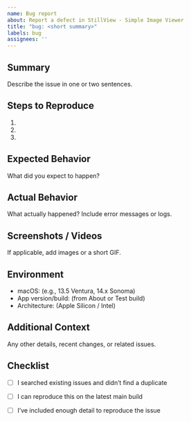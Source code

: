 ```yaml
---
name: Bug report
about: Report a defect in StillView - Simple Image Viewer
title: "bug: <short summary>"
labels: bug
assignees: ''
---
```


## Summary
Describe the issue in one or two sentences.

## Steps to Reproduce
1. 
2. 
3. 

## Expected Behavior
What did you expect to happen?

## Actual Behavior
What actually happened? Include error messages or logs.

## Screenshots / Videos
If applicable, add images or a short GIF.

## Environment
- macOS: (e.g., 13.5 Ventura, 14.x Sonoma)
- App version/build: (from About or Test build)
- Architecture: (Apple Silicon / Intel)

## Additional Context
Any other details, recent changes, or related issues.

## Checklist
- [ ] I searched existing issues and didn’t find a duplicate
- [ ] I can reproduce this on the latest main build
- [ ] I’ve included enough detail to reproduce the issue

